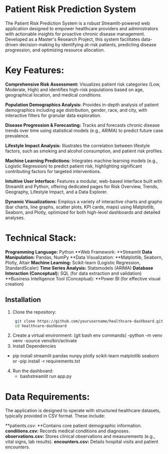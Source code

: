 ###
# Patient Risk Prediction System

The Patient Risk Prediction System is a robust Streamlit-powered web application designed to empower healthcare providers and administrators with actionable insights for proactive chronic disease management. Developed as a Master's Research Project, this system facilitates data-driven decision-making by identifying at-risk patients, predicting disease progression, and optimizing resource allocation.

# Key Features:

**Comprehensive Risk Assessment:** Visualizes patient risk categories (Low, Moderate, High) and identifies high-risk populations based on age, geographical location, and medical conditions.

**Population Demographics Analysis:** Provides in-depth analysis of patient demographics including age distribution, gender, race, and city, with interactive filters for granular data exploration.

**Disease Progression & Forecasting:** Tracks and forecasts chronic disease trends over time using statistical models (e.g., ARIMA) to predict future case prevalence.

**Lifestyle Impact Analysis:** Illustrates the correlation between lifestyle factors, such as smoking and alcohol consumption, and patient risk profiles.

**Machine Learning Predictions:** Integrates machine learning models (e.g., Logistic Regression) to predict patient risk, highlighting significant contributing factors for targeted interventions.

**Intuitive User Interface:** Features a modular, web-based interface built with Streamlit and Python, offering dedicated pages for Risk Overview, Trends, Geography, Lifestyle Impact, and a Data Explorer.

**Dynamic Visualizations:** Employs a variety of interactive charts and graphs (bar charts, line graphs, scatter plots, KPI cards, maps) using Matplotlib, Seaborn, and Plotly, optimized for both high-level dashboards and detailed analyses.

# Technical Stack:

**Programming Language:** Python
**Web Framework: **Streamlit
**Data Manipulation:** Pandas, NumPy
**Data Visualization: **Matplotlib, Seaborn, Plotly, Altair
**Machine Learning:** Scikit-learn (Logistic Regression, StandardScaler)
**Time Series Analysis:** Statsmodels (ARIMA)
**Database Interaction (Conceptual):** SQL (for data extraction and validation)
**Business Intelligence Tool (Conceptual): **Power BI (for effective visual creation)

## Installation

1. Clone the repository:
   ```bash
    git clone https://github.com/yourusername/healthcare-dashboard.git
    cd healthcare-dashboard
2. Create a virtual environment:
          (git bash env commands) 
            -python -m venv venv
            -source venv/bin/activate
3. Install Dependencies 
 
  - pip install streamlit pandas nunpy plotly scikit-learn matplotlib seaborn
  or 
  -pip install -r requirements.txt
4. Run the dashboard:
   - bashstreamlit run app.py

# Data Requirements: 
The application is designed to operate with structured healthcare datasets, typically provided in CSV format. These include:

**patients.csv: **Contains core patient demographic information.
**conditions.csv:** Records medical conditions and diagnoses.
**observations.csv:** Stores clinical observations and measurements (e.g., vital signs, lab results).
**encounters.csv:** Details hospital visits and patient encounters.
